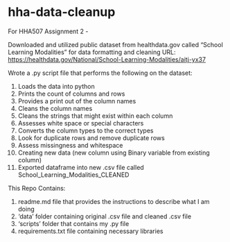 # hha-data-cleanup
For HHA507 Assignment 2 - 

Downloaded and utilized public dataset from healthdata.gov called “School Learning Modalities” for data formatting and cleaning 
URL: https://healthdata.gov/National/School-Learning-Modalities/aitj-yx37 


Wrote a .py script file that performs the following on the dataset:
1. Loads the data into python
2. Prints the count of columns and rows
3. Provides a print out of the column names
4. Cleans the column names
5. Cleans the strings that might exist within each column
6. Assesses white space or special characters
7. Converts the column types to the correct types
8. Look for duplicate rows and remove duplicate rows
9. Assess missingness and whitespace
10. Creating new data (new column using Binary variable from existing column)
11. Exported dataframe into new .csv file called School_Learning_Modalities_CLEANED


This Repo Contains:
1. readme.md file that provides the instructions to describe what I am doing
2. ‘data’ folder containing original .csv file and cleaned .csv file
3. ‘scripts’ folder that contains my .py file
4. requirements.txt file containing necessary libraries

